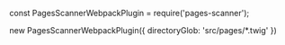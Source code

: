 const PagesScannerWebpackPlugin = require('pages-scanner');

new PagesScannerWebpackPlugin({ directoryGlob: 'src/pages/*.twig' })
